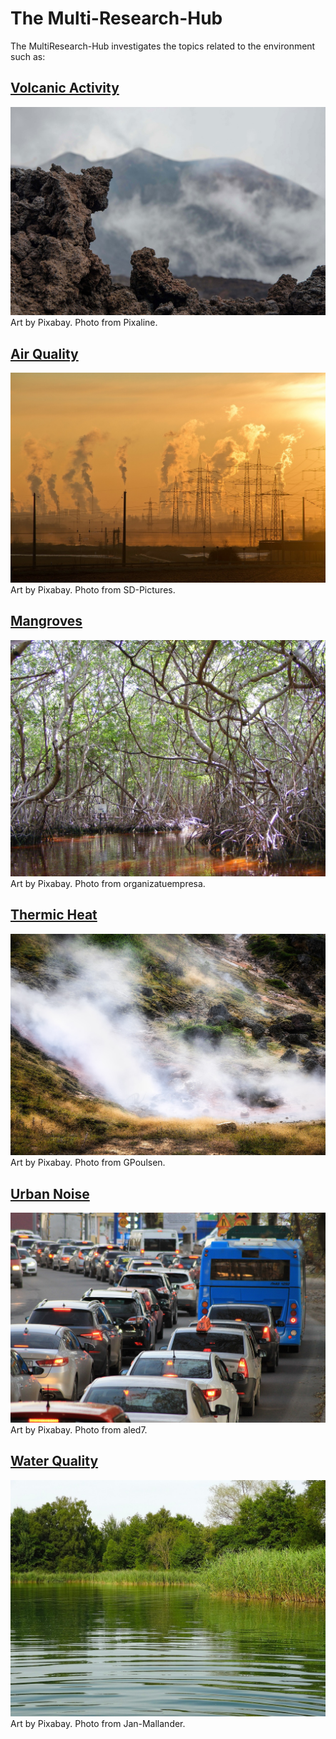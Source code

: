 # The Multi-Research-Hub

The MultiResearch-Hub investigates the topics related to the environment such as:

## [Volcanic Activity](research/volcan.md) 

[![volcano.jpg](images_index/volcano.jpg)](research/volcan.md)
Art by Pixabay. Photo from Pixaline.  

## [Air Quality](research/air_quality.md)

[![AQ.jpg](images_index/AQ.jpg)](research/air_quality.md)
Art by Pixabay. Photo from SD-Pictures. 

## [Mangroves](research/mangroves.md)

[![mangrove.jpg](images_index/mangrove.jpg)](research/mangroves.md)
Art by Pixabay. Photo from organizatuempresa. 

## [Thermic Heat](research/thermic.md)

[![thermal.jpg](images_index/thermal.jpg)](research/thermic.md)
Art by Pixabay. Photo from GPoulsen.  

## [Urban Noise](research/urban_noise.md)
 
[![traffic.jpg](images_index/noise.jpg)](research/urban_noise.md)
Art by Pixabay. Photo from aled7.  

## [Water Quality](research/water_quality.md)

[![water.jpg](images_index/water.jpg)](research/water_quality.md)
Art by Pixabay. Photo from Jan-Mallander. 
